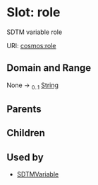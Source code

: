 
# Slot: role


SDTM variable role

URI: [cosmos:role](https://www.cdisc.org/cosmos/1-0role)


## Domain and Range

None &#8594;  <sub>0..1</sub> [String](types/String.md)

## Parents


## Children


## Used by

 * [SDTMVariable](SDTMVariable.md)
